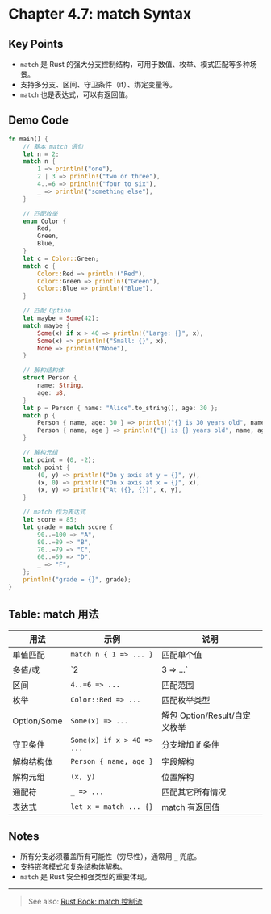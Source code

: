 # Chapter 4.7: match Syntax

## Key Points

- `match` 是 Rust 的强大分支控制结构，可用于数值、枚举、模式匹配等多种场景。
- 支持多分支、区间、守卫条件（if）、绑定变量等。
- `match` 也是表达式，可以有返回值。

## Demo Code

```rust
fn main() {
    // 基本 match 语句
    let n = 2;
    match n {
        1 => println!("one"),
        2 | 3 => println!("two or three"),
        4..=6 => println!("four to six"),
        _ => println!("something else"),
    }

    // 匹配枚举
    enum Color {
        Red,
        Green,
        Blue,
    }
    let c = Color::Green;
    match c {
        Color::Red => println!("Red"),
        Color::Green => println!("Green"),
        Color::Blue => println!("Blue"),
    }

    // 匹配 Option
    let maybe = Some(42);
    match maybe {
        Some(x) if x > 40 => println!("Large: {}", x),
        Some(x) => println!("Small: {}", x),
        None => println!("None"),
    }

    // 解构结构体
    struct Person {
        name: String,
        age: u8,
    }
    let p = Person { name: "Alice".to_string(), age: 30 };
    match p {
        Person { name, age: 30 } => println!("{} is 30 years old", name),
        Person { name, age } => println!("{} is {} years old", name, age),
    }

    // 解构元组
    let point = (0, -2);
    match point {
        (0, y) => println!("On y axis at y = {}", y),
        (x, 0) => println!("On x axis at x = {}", x),
        (x, y) => println!("At ({}, {})", x, y),
    }

    // match 作为表达式
    let score = 85;
    let grade = match score {
        90..=100 => "A",
        80..=89 => "B",
        70..=79 => "C",
        60..=69 => "D",
        _ => "F",
    };
    println!("grade = {}", grade);
}
```

## Table: match 用法

| 用法           | 示例                        | 说明                       |
|----------------|-----------------------------|----------------------------|
| 单值匹配       | `match n { 1 => ... }`      | 匹配单个值                 |
| 多值/或        | `2 | 3 => ...`              | 匹配多个值                 |
| 区间           | `4..=6 => ...`              | 匹配范围                   |
| 枚举           | `Color::Red => ...`         | 匹配枚举类型               |
| Option/Some    | `Some(x) => ...`            | 解包 Option/Result/自定义枚举 |
| 守卫条件       | `Some(x) if x > 40 => ...`  | 分支增加 if 条件           |
| 解构结构体     | `Person { name, age }`      | 字段解构                   |
| 解构元组       | `(x, y)`                    | 位置解构                   |
| 通配符         | `_ => ...`                  | 匹配其它所有情况           |
| 表达式         | `let x = match ... {}`      | match 有返回值             |

## Notes

- 所有分支必须覆盖所有可能性（穷尽性），通常用 `_` 兜底。
- 支持嵌套模式和复杂结构体解构。
- `match` 是 Rust 安全和强类型的重要体现。

---

> See also: [Rust Book: match 控制流](https://doc.rust-lang.org/book/ch06-02-match.html)
